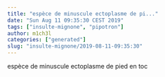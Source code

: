 ```yaml
---
title: "espèce de minuscule ectoplasme de pi..."
date: "Sun Aug 11 09:35:30 CEST 2019"
tags: ["insulte-mignone", "pipotron"]
author: m1ch3l
categories: ["generated"]
slug: "insulte-mignone/2019-08-11-09:35:30"
---
```


espèce de minuscule ectoplasme de pied en toc
